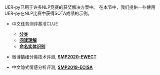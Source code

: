 
UER-py已用于许多NLP竞赛的获奖解决方案中。 在本节中，我们提供一些使用UER-py在NLP比赛中获得SOTA成绩的示例。

- 中文任务测评基准CLUE
    + [__分类__](https://github.com/dbiir/UER-py/wiki/CLUE分类)
    + [__阅读理解__](https://github.com/dbiir/UER-py/wiki/CLUE阅读理解)
    + [__命名实体识别__](https://github.com/dbiir/UER-py/wiki/CLUE命名实体识别)

- 微博情绪分类技术评测, [__SMP2020-EWECT__](https://github.com/dbiir/UER-py/wiki/SMP2020微博情绪分类技术评测)

- 中文隐式情感分析评测, [__SMP2019-ECISA__](https://github.com/dbiir/UER-py/wiki/SMP2019中文隐式情感分析评测)

